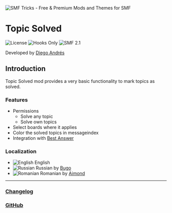 ![SMF Tricks - Free & Premium Mods and Themes for SMF](https://smftricks.com/logos/logo.png)

# Topic Solved
![License](https://img.shields.io/badge/License-MIT-248049) ![Hooks Only](https://img.shields.io/badge/Hooks%20Only-Yes-6041a3) ![SMF 2.1](https://img.shields.io/badge/SMF-2.1-3f73a0)

Developed by [Diego Andrés](https://github.com/DiegoAndresCortes)

## Introduction
Topic Solved mod provides a very basic functionality to mark topics as solved.

### Features
- Permissions
  - Solve any topic
  - Solve own topics
- Select boards where it applies
- Color the solved topics in messageindex
- Integration with [Best Answer](https://github.com/SychO9/smf-best-answer)

### Localization
- ![English](https://www.simplemachines.org/site_images/lang/english.gif) English
- ![Russian](https://www.simplemachines.org/site_images/lang/russian.gif) Russian by [Bugo](https://www.simplemachines.org/community/index.php?action=profile;u=229017)
- ![Romanian](https://www.simplemachines.org/site_images/lang/romanian.gif) Romanian by [Aimond](https://www.simplemachines.org/community/index.php?action=profile;u=654752)
---
### [Changelog](https://github.com/SMFTricks/Topic-Solved/blob/main/CHANGELOG.md)
### [GitHub](https://github.com/SMFTricks/Topic-Solved)
